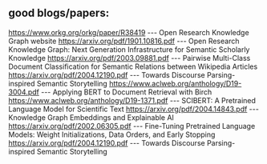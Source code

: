 ## good blogs/papers:
  https://www.orkg.org/orkg/paper/R38419 --- Open Research Knowledge Graph website
  https://arxiv.org/pdf/1901.10816.pdf --- Open Research Knowledge Graph: Next Generation Infrastructure for Semantic Scholarly Knowledge
  https://arxiv.org/pdf/2003.09881.pdf --- Pairwise Multi-Class Document Classification for Semantic Relations between Wikipedia Articles
  https://arxiv.org/pdf/2004.12190.pdf --- Towards Discourse Parsing-inspired Semantic Storytelling
  https://www.aclweb.org/anthology/D19-3004.pdf --- Applying BERT to Document Retrieval with Birch
  https://www.aclweb.org/anthology/D19-1371.pdf --- SCIBERT: A Pretrained Language Model for Scientific Text
  https://arxiv.org/pdf/2004.14843.pdf --- Knowledge Graph Embeddings and Explainable AI
  https://arxiv.org/pdf/2002.06305.pdf --- Fine-Tuning Pretrained Language Models: Weight Initializations, Data Orders, and Early Stopping
  https://arxiv.org/pdf/2004.12190.pdf --- Towards Discourse Parsing-inspired Semantic Storytelling
  
  
